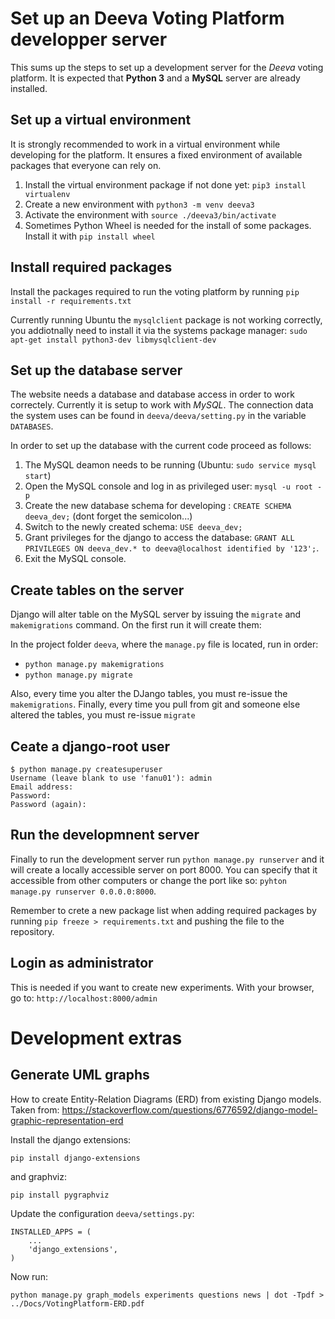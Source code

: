 # Set up an Deeva Voting Platform developper server

This sums up the steps to set up a development server for the *Deeva* voting platform. It is expected that **Python 3** and a **MySQL** server are already installed.


## Set up a virtual environment

It is strongly recommended to work in a virtual environment while developing for the platform. It ensures a fixed environment of available packages that everyone can rely on.

1. Install the virtual environment package if not done yet: `pip3 install virtualenv`
1. Create a new environment with `python3 -m venv deeva3`
1. Activate the environment with `source ./deeva3/bin/activate`
1. Sometimes Python Wheel is needed for the install of some packages. Install it with `pip install wheel`


## Install required packages

Install the packages required to run the voting platform by running `pip install -r requirements.txt`

Currently running Ubuntu the `mysqlclient` package is not working correctly, you addiotnally need to install it via the systems package manager: `sudo apt-get install python3-dev libmysqlclient-dev`

## Set up the database server

The website needs a database and database access in order to work correctely. Currently it is setup to work with *MySQL*. The connection data the system uses can be found in `deeva/deeva/setting.py` in the variable `DATABASES`.

In order to set up the database with the current code proceed as follows:

1. The MySQL deamon needs to be running (Ubuntu: `sudo service mysql start`)
1. Open the MySQL console and log in as privileged user: `mysql -u root -p`
1. Create the new database schema for developing : `CREATE SCHEMA deeva_dev;` (dont forget the semicolon...)
1. Switch to the newly created schema: `USE deeva_dev;`
1. Grant privileges for the django to access the database: `GRANT ALL PRIVILEGES ON deeva_dev.* to deeva@localhost identified by '123';`.
1. Exit the MySQL console.

## Create tables on the server

Django will alter table on the MySQL server by issuing the `migrate` and `makemigrations` command. On the first run it will create them:

In the project folder `deeva`, where the `manage.py` file is located, run in order:
  * `python manage.py makemigrations`
  * `python manage.py migrate`

Also, every time you alter the DJango tables, you must re-issue the `makemigrations`.
Finally, every time you pull from git and someone else altered the tables, you must re-issue `migrate`

## Ceate a django-root user

```
$ python manage.py createsuperuser
Username (leave blank to use 'fanu01'): admin
Email address:
Password:
Password (again):
```

## Run the developmnent server

Finally to run the development server run `python manage.py runserver` and it will create a locally accessible server on port 8000. You can specify that it accessible from other computers or change the port like so: `pyhton manage.py runserver 0.0.0.0:8000`.

Remember to crete a new package list when adding required packages by running `pip freeze > requirements.txt` and pushing the file to the repository.


## Login as administrator

This is needed if you want to create new experiments.
With your browser, go to: `http://localhost:8000/admin`

# Development extras

## Generate UML graphs

How to create Entity-Relation Diagrams (ERD) from existing Django models.
Taken from: https://stackoverflow.com/questions/6776592/django-model-graphic-representation-erd

Install the django extensions:
```
pip install django-extensions
```

and graphviz:
```
pip install pygraphviz
```

Update the configuration `deeva/settings.py`:
```
INSTALLED_APPS = (
    ...
    'django_extensions',
)
```

Now run:
```
python manage.py graph_models experiments questions news | dot -Tpdf > ../Docs/VotingPlatform-ERD.pdf
```
